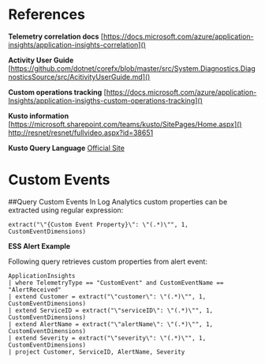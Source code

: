# References

**Telemetry correlation docs**
[https://docs.microsoft.com/azure/application-insights/application-insights-correlation]()

**Activity User Guide**
[https://github.com/dotnet/corefx/blob/master/src/System.Diagnostics.DiagnosticsSource/src/AcitivityUserGuide.md]()

**Custom operations tracking**
[https://docs.microsoft.com/azure/application-Insights/application-insigths-custom-operations-tracking]()

**Kusto information**
[https://microsoft.sharepoint.com/teams/kusto/SitePages/Home.aspx]()
[http://resnet/resnet/fullvideo.aspx?id=38651]() 

**Kusto Query Language**
[Official Site](https://docs.loganalytics.io/index)

# Custom Events

##Query Custom Events
In Log Analytics custom properties can be extracted using regular expression:

`extract("\"{Custom Event Property}\": \"(.*)\"", 1, CustomEventDimensions)`

**ESS Alert Example**

Following query retrieves custom properties from alert event:

```
ApplicationInsights
| where TelemetryType == "CustomEvent" and CustomEventName == "AlertReceived"
| extend Customer = extract("\"customer\": \"(.*)\"", 1, CustomEventDimensions)   
| extend ServiceID = extract("\"serviceID\": \"(.*)\"", 1, CustomEventDimensions)   
| extend AlertName = extract("\"alertName\": \"(.*)\"", 1, CustomEventDimensions)
| extend Severity = extract("\"severity\": \"(.*)\"", 1, CustomEventDimensions)
| project Customer, ServiceID, AlertName, Severity
```
 
